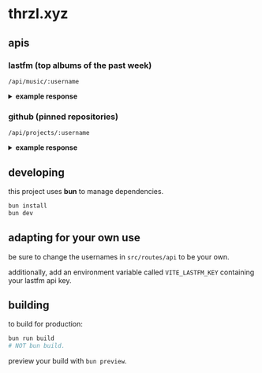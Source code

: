 # thrzl.xyz

## apis
### lastfm (top albums of the past week)
`/api/music/:username`
<details>
<summary><b>example response</b></summary>
<br>

```json
[
    {
        "name": "Graduation",
        "artist": {
            "url": "https://www.last.fm/music/Kanye+West",
            "name": "Kanye West",
            "mbid": ""
        },
        "image": [
            {
                "size": "small", // also has medium, large, extralarge
                "#text": "https://lastfm.freetls.fastly.net/i/u/34s/8ddd1959a2bef460a5149b3e0cf5e18a.png"
            },
            ...
        ],
        "mbid": "06a81817-093d-40f0-aef2-90673fa550ae",
        "url": "https://www.last.fm/music/Kanye+West/Graduation",
        "playcount": "14",
        "@attr": {
            "rank": "1"
        },
    },
  ...
]
```
</details>

### github (pinned repositories)
`/api/projects/:username`

<details>
<summary><b>example response</b></summary>
<br>

```json
[
    {
        "full_name": "thrzl/antivanguard",
        "name": "antivanguard",
        "description": "simple tray application to kill valorant vanguard automatically when it's not needed",
        "link": "https://github.com/thrzl/antivanguard",
        "stars": 2,
        "forks": 0,
        "language_color": "#dea584",
        "language": "Rust"
    },
    ...
]
```
</details>

## developing

this project uses **bun** to manage dependencies.

```bash
bun install
bun dev
```

## adapting for your own use
be sure to change the usernames in `src/routes/api` to be your own.

additionally, add an environment variable called `VITE_LASTFM_KEY` containing your lastfm api key.

## building

to build for production:

```bash
bun run build
# NOT bun build.
```

preview your build with `bun preview`.
